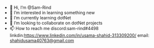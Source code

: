 - 👋 Hi, I’m @Sam-Rind
- 👀 I’m interested in learning something new
- 🌱 I’m currently learning dotNet
- 💞️ I’m looking to collaborate on dotNet projects
- 📫 How to reach me 
      discord:sam-rind#4498
      linkdin:https://www.linkedin.com/in/usama-shahid-313309200/
      email: shahidusama40763@gmail.com

<!---
Sam-Rind/Sam-Rind is a ✨ special ✨ repository because its `README.md` (this file) appears on your GitHub profile.
You can click the Preview link to take a look at your changes.
--->
